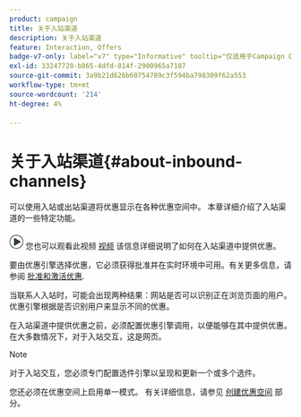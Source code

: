 ```yaml
---
product: campaign
title: 关于入站渠道
description: 关于入站渠道
feature: Interaction, Offers
badge-v7-only: label="v7" type="Informative" tooltip="仅适用于Campaign Classicv7"
exl-id: 33247728-b865-4dfd-814f-2900965a7187
source-git-commit: 3a9b21d626b60754789c3f594ba798309f62a553
workflow-type: tm+mt
source-wordcount: '214'
ht-degree: 4%

---
```


# 关于入站渠道{#about-inbound-channels}



可以使用入站或出站渠道将优惠显示在各种优惠空间中。 本章详细介绍了入站渠道的一些特定功能。

![](assets/do-not-localize/how-to-video.png) 您也可以观看此视频 [视频](https://helpx.adobe.com/campaign/classic/how-to/deliver-an-offer-on-inbound-channel-in-acv6.html) 该信息详细说明了如何在入站渠道中提供优惠。

要由优惠引擎选择优惠，它必须获得批准并在实时环境中可用。有关更多信息，请参阅 [批准和激活优惠](../../interaction/using/approving-and-activating-an-offer.md).

当联系人入站时，可能会出现两种结果：网站是否可以识别正在浏览页面的用户。 优惠引擎根据是否识别用户来显示不同的优惠。

在入站渠道中提供优惠之前，必须配置优惠引擎调用，以便能够在其中提供优惠。 在大多数情况下，对于入站交互，这是网页。

>[!NOTE]
>
>对于入站交互，您必须专门配置选件引擎以呈现和更新一个或多个选件。
>
>您还必须在优惠空间上启用单一模式。 有关详细信息，请参见 [创建优惠空间](../../interaction/using/creating-offer-spaces.md) 部分。
